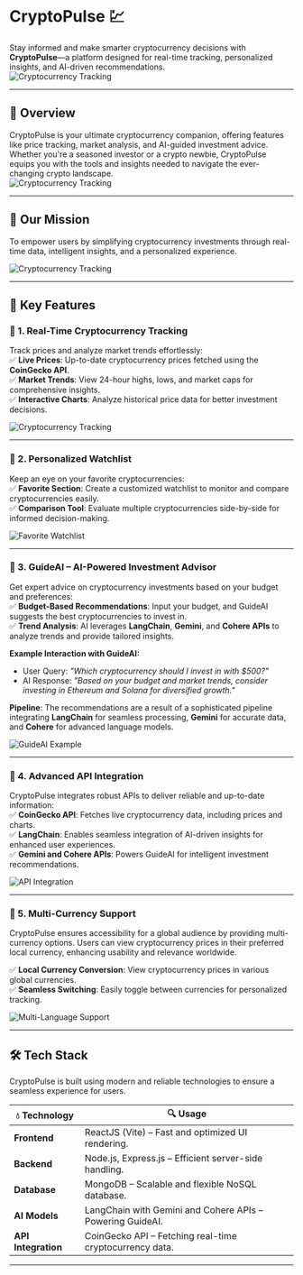 # **CryptoPulse 💹**  
Stay informed and make smarter cryptocurrency decisions with **CryptoPulse**—a platform designed for real-time tracking, personalized insights, and AI-driven recommendations.  
![Cryptocurrency Tracking](https://github.com/lakshya001-AI/cryptoPulse_FAH/blob/main/Screenshot%202025-05-25%20001543.png?raw=true) <!-- Add image showing a price chart or dashboard here -->

---

## 📖 **Overview**  
CryptoPulse is your ultimate cryptocurrency companion, offering features like price tracking, market analysis, and AI-guided investment advice. Whether you're a seasoned investor or a crypto newbie, CryptoPulse equips you with the tools and insights needed to navigate the ever-changing crypto landscape.  
![Cryptocurrency Tracking](https://github.com/lakshya001-AI/cryptoPulse_FAH/blob/main/Screenshot%202025-05-25%20101037.png?raw=true) <!-- Add image showing a price chart or dashboard here -->

---

## 🎯 **Our Mission**  
To empower users by simplifying cryptocurrency investments through real-time data, intelligent insights, and a personalized experience.  

![Cryptocurrency Tracking](https://github.com/lakshya001-AI/cryptoPulse_FAH/blob/main/Screenshot%202025-05-25%20101114.png?raw=true) <!-- Add image showing a price chart or dashboard here -->

---

## 🚀 **Key Features**  

### 🔹 1. Real-Time Cryptocurrency Tracking  
Track prices and analyze market trends effortlessly:  
✅ **Live Prices**: Up-to-date cryptocurrency prices fetched using the **CoinGecko API**.  
✅ **Market Trends**: View 24-hour highs, lows, and market caps for comprehensive insights.  
✅ **Interactive Charts**: Analyze historical price data for better investment decisions.  

![Cryptocurrency Tracking](https://github.com/lakshya001-AI/cryptoPulse_FAH/blob/main/Screenshot%202025-05-25%20001645.png?raw=true) <!-- Add image showing a price chart or dashboard here -->

---

### 🔹 2. Personalized Watchlist  
Keep an eye on your favorite cryptocurrencies:  
✅ **Favorite Section**: Create a customized watchlist to monitor and compare cryptocurrencies easily.  
✅ **Comparison Tool**: Evaluate multiple cryptocurrencies side-by-side for informed decision-making.  

![Favorite Watchlist](https://github.com/lakshya001-AI/cryptoPulse_FAH/blob/main/Screenshot%202025-05-25%20001919.png?raw=true) <!-- Add image showing the favorite section here -->

---

### 🔹 3. GuideAI – AI-Powered Investment Advisor  
Get expert advice on cryptocurrency investments based on your budget and preferences:  
✅ **Budget-Based Recommendations**: Input your budget, and GuideAI suggests the best cryptocurrencies to invest in.  
✅ **Trend Analysis**: AI leverages **LangChain**, **Gemini**, and **Cohere APIs** to analyze trends and provide tailored insights.  

**Example Interaction with GuideAI:**  
- User Query: *"Which cryptocurrency should I invest in with $500?"*  
- AI Response: *"Based on your budget and market trends, consider investing in Ethereum and Solana for diversified growth."*  

**Pipeline**: The recommendations are a result of a sophisticated pipeline integrating **LangChain** for seamless processing, **Gemini** for accurate data, and **Cohere** for advanced language models.  

![GuideAI Example](https://github.com/lakshya001-AI/cryptoPulse_FAH/blob/main/Screenshot%202025-05-25%20001955.png?raw=true) <!-- Add image showing an AI recommendation interface -->

---

### 🔹 4. Advanced API Integration  
CryptoPulse integrates robust APIs to deliver reliable and up-to-date information:  
✅ **CoinGecko API**: Fetches live cryptocurrency data, including prices and charts.  
✅ **LangChain**: Enables seamless integration of AI-driven insights for enhanced user experiences.  
✅ **Gemini and Cohere APIs**: Powers GuideAI for intelligent investment recommendations. 

![API Integration](https://github.com/lakshya001-AI/cryptoPulse_FAH/blob/main/WhatsApp%20Image%202025-05-25%20at%2010.02.41_8d61bf70.jpg?raw=true) <!-- Add image showcasing API connectivity or data flow -->

---

### 🔹 5. Multi-Currency Support  
CryptoPulse ensures accessibility for a global audience by providing multi-currency options. Users can view cryptocurrency prices in their preferred local currency, enhancing usability and relevance worldwide.  

✅ **Local Currency Conversion**: View cryptocurrency prices in various global currencies.  
✅ **Seamless Switching**: Easily toggle between currencies for personalized tracking.  

![Multi-Language Support](https://github.com/lakshya001-AI/cryptoPulse_FAH/blob/main/Screenshot%202025-05-25%20004327.png?raw=true) <!-- Add image showing the language selection dropdown -->

---

## 🛠 **Tech Stack**  

CryptoPulse is built using modern and reliable technologies to ensure a seamless experience for users.  

| 💧 **Technology**   | 🔍 **Usage** |
|-------------------|------------|
| **Frontend**   | ReactJS (Vite) – Fast and optimized UI rendering. |
| **Backend**    | Node.js, Express.js – Efficient server-side handling. |
| **Database**   | MongoDB – Scalable and flexible NoSQL database. |
| **AI Models** | LangChain with Gemini and Cohere APIs – Powering GuideAI. |
| **API Integration** | CoinGecko API – Fetching real-time cryptocurrency data. |

---



